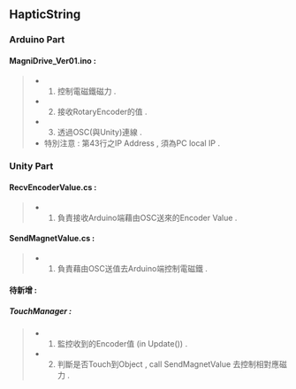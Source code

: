 HapticString
-------------
### Arduino Part
#### MagniDrive_Ver01.ino :
> - 1. 控制電磁鐵磁力 .
> - 2. 接收RotaryEncoder的值 .
> - 3. 透過OSC(與Unity)連線 .
> - 特別注意 : 第43行之IP Address , 須為PC local IP .

### Unity Part
#### RecvEncoderValue.cs	:
> - 1. 負責接收Arduino端藉由OSC送來的Encoder Value .

#### SendMagnetValue.cs :
> - 1. 負責藉由OSC送值去Arduino端控制電磁鐵 .

#### 待新增 :
##### TouchManager :
> - 1. 監控收到的Encoder值 (in Update()) .
> - 2. 判斷是否Touch到Object , call SendMagnetValue 去控制相對應磁力 .
    
    
